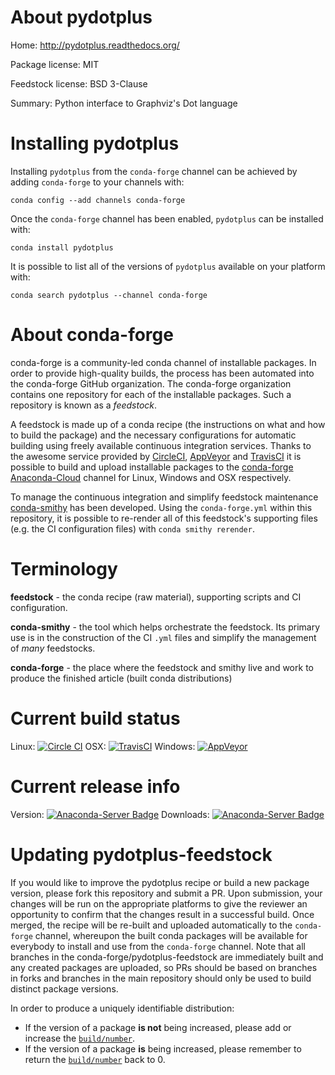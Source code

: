 About pydotplus
===============

Home: http://pydotplus.readthedocs.org/

Package license: MIT

Feedstock license: BSD 3-Clause

Summary: Python interface to Graphviz's Dot language



Installing pydotplus
====================

Installing `pydotplus` from the `conda-forge` channel can be achieved by adding `conda-forge` to your channels with:

```
conda config --add channels conda-forge
```

Once the `conda-forge` channel has been enabled, `pydotplus` can be installed with:

```
conda install pydotplus
```

It is possible to list all of the versions of `pydotplus` available on your platform with:

```
conda search pydotplus --channel conda-forge
```


About conda-forge
=================

conda-forge is a community-led conda channel of installable packages.
In order to provide high-quality builds, the process has been automated into the
conda-forge GitHub organization. The conda-forge organization contains one repository
for each of the installable packages. Such a repository is known as a *feedstock*.

A feedstock is made up of a conda recipe (the instructions on what and how to build
the package) and the necessary configurations for automatic building using freely
available continuous integration services. Thanks to the awesome service provided by
[CircleCI](https://circleci.com/), [AppVeyor](http://www.appveyor.com/)
and [TravisCI](https://travis-ci.org/) it is possible to build and upload installable
packages to the [conda-forge](https://anaconda.org/conda-forge)
[Anaconda-Cloud](http://docs.anaconda.org/) channel for Linux, Windows and OSX respectively.

To manage the continuous integration and simplify feedstock maintenance
[conda-smithy](http://github.com/conda-forge/conda-smithy) has been developed.
Using the ``conda-forge.yml`` within this repository, it is possible to re-render all of
this feedstock's supporting files (e.g. the CI configuration files) with ``conda smithy rerender``.


Terminology
===========

**feedstock** - the conda recipe (raw material), supporting scripts and CI configuration.

**conda-smithy** - the tool which helps orchestrate the feedstock.
                   Its primary use is in the construction of the CI ``.yml`` files
                   and simplify the management of *many* feedstocks.

**conda-forge** - the place where the feedstock and smithy live and work to
                  produce the finished article (built conda distributions)

Current build status
====================

Linux: [![Circle CI](https://circleci.com/gh/conda-forge/pydotplus-feedstock.svg?style=shield)](https://circleci.com/gh/conda-forge/pydotplus-feedstock)
OSX: [![TravisCI](https://travis-ci.org/conda-forge/pydotplus-feedstock.svg?branch=master)](https://travis-ci.org/conda-forge/pydotplus-feedstock)
Windows: [![AppVeyor](https://ci.appveyor.com/api/projects/status/github/conda-forge/pydotplus-feedstock?svg=True)](https://ci.appveyor.com/project/conda-forge/pydotplus-feedstock/branch/master)

Current release info
====================
Version: [![Anaconda-Server Badge](https://anaconda.org/conda-forge/pydotplus/badges/version.svg)](https://anaconda.org/conda-forge/pydotplus)
Downloads: [![Anaconda-Server Badge](https://anaconda.org/conda-forge/pydotplus/badges/downloads.svg)](https://anaconda.org/conda-forge/pydotplus)


Updating pydotplus-feedstock
============================

If you would like to improve the pydotplus recipe or build a new
package version, please fork this repository and submit a PR. Upon submission,
your changes will be run on the appropriate platforms to give the reviewer an
opportunity to confirm that the changes result in a successful build. Once
merged, the recipe will be re-built and uploaded automatically to the
`conda-forge` channel, whereupon the built conda packages will be available for
everybody to install and use from the `conda-forge` channel.
Note that all branches in the conda-forge/pydotplus-feedstock are
immediately built and any created packages are uploaded, so PRs should be based
on branches in forks and branches in the main repository should only be used to
build distinct package versions.

In order to produce a uniquely identifiable distribution:
 * If the version of a package **is not** being increased, please add or increase
   the [``build/number``](http://conda.pydata.org/docs/building/meta-yaml.html#build-number-and-string).
 * If the version of a package **is** being increased, please remember to return
   the [``build/number``](http://conda.pydata.org/docs/building/meta-yaml.html#build-number-and-string)
   back to 0.
